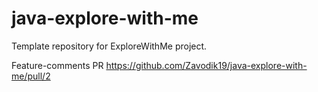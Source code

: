 # java-explore-with-me
Template repository for ExploreWithMe project.

Feature-comments PR
https://github.com/Zavodik19/java-explore-with-me/pull/2
